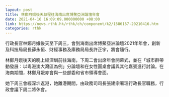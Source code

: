 ```yaml
---
layout: post
title: 林鄭月娥後天啟程往海南出席博鰲亞洲論壇年會
date: 2021-04-16 16:09:09.000000000 +08:00
link: https://news.rthk.hk/rthk/ch/component/k2/1586157-20210416.htm
categories: rthk
---
```


行政長官林鄭月娥後天至下周三，會到海南出席博鰲亞洲論壇2021年年會，創新及科技局局長薛永恒、財經事務及庫務局局長許正宇，將會隨行。
 
林鄭月娥後天的晚上經深圳前往海南，下周二會出席年會開幕式，並在「城市群帶動發展：以粵港澳大灣區為例」分論壇和在女性圓桌會議與其他嘉賓進行討論。在海南期間，林鄭月娥亦會與一些部委和省市領導會面。
 
她下周三會經深圳返港，她離港期間，由政務司司長張建宗署理行政長官職務，行政會議下周二將休會。

